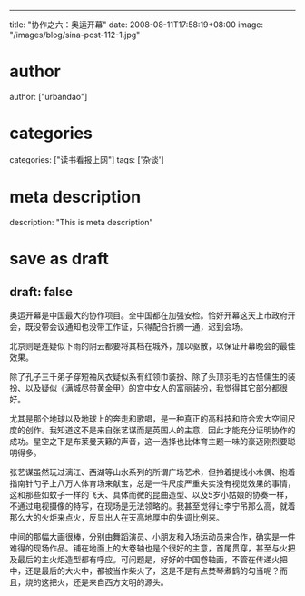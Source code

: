 
---
title: "协作之六：奥运开幕"
date: 2008-08-11T17:58:19+08:00
image: "/images/blog/sina-post-112-1.jpg"
# author
author: ["urbandao"]
# categories
categories: ["读书看报上网"]
tags: ['杂谈']
# meta description
description: "This is meta description"
# save as draft
draft: false
---

奥运开幕是中国最大的协作项目。全中国都在加强安检。恰好开幕这天上市政府开会，既没带会议通知也没带工作证，只得配合折腾一通，迟到会场。

北京则是连疑似下雨的阴云都要将其档在城外，加以驱散，以保证开幕晚会的最佳效果。

除了孔子三千弟子穿短袖风衣疑似系有红领巾装扮、除了头顶羽毛的古怪儒生的装扮、以及疑似《满城尽带黄金甲》的宫中女人的富丽装扮，我觉得其它部分都很好。

尤其是那个地球以及地球上的奔走和歌唱，是一种真正的高科技和符合宏大空间尺度的创作。我知道这不是来自张艺谋而是英国人的主意，因此才能充分证明协作的成功。星空之下是布莱曼天籁的声音，这一选择也比体育主题一味的豪迈刚烈要聪明得多。

张艺谋虽然玩过漓江、西湖等山水系列的所谓广场艺术，但拎着提线小木偶、抱着指南针勺子上八万人体育场来献宝，总是一件尺度严重失实没有视觉效果的事情，这和那些如蚊子一样的飞天、具体而微的昆曲造型、以及5岁小姑娘的协奏一样，不通过电视摄像的特写，在现场是无法领略的。我甚至觉得让李宁吊那么高，就着那么大的火炬来点火，反显出人在天高地厚中的失调比例来。

中间的那幅大画很棒，分别由舞蹈演员、小朋友和入场运动员来合作，确实是一件难得的现场作品。铺在地面上的大卷轴也是个很好的主意，首尾贯穿，甚至与火把及最后的主火炬造型都有呼应。可问题是，好好的中国卷轴画，不管在传递火把中，还是最后的大火中，都被当作柴火了，这是不是有点焚琴煮鹤的勾当呢？而且，烧的这把火，还是来自西方文明的源头。
